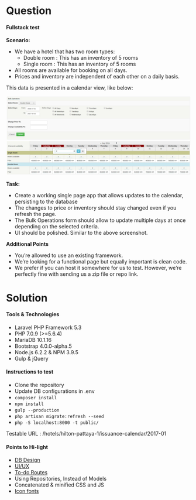 # Question
#### Fullstack test

**Scenario:**
* We have a hotel that has two room types:
  * Double room : This has an inventory of 5 rooms
  * Single room : This has an inventory of 5 rooms
* All rooms are available for booking on all days.
* Prices and inventory are independent of each other on a daily basis.

This data is presented in a calendar view, like below:

![sample calendar view](assets/images/sample_calendar_view.png)

**Task:**
* Create a working single page app that allows updates to the calendar, persisting to the database
* The changes to price or inventory should stay changed even if you refresh the page.
* The Bulk Operations form should allow to update multiple days at once depending on the selected criteria.
* UI should be polished. Similar to the above screenshot.

**Additional Points**
* You’re allowed to use an existing framework.
* We’re looking for a functional page but equally important is clean code.
* We prefer if you can host it somewhere for us to test. However, we’re perfectly fine with sending us a zip file or repo link.


# Solution

#### Tools & Technologies
* Laravel PHP Framework 5.3
* PHP 7.0.9 (>=5.6.4)
* MariaDB 10.1.16
* Bootstrap 4.0.0-alpha.5
* Node.js 6.2.2 & NPM 3.9.5
* Gulp & jQuery

#### Instructions to test

* Clone the repository
* Update DB configurations in .env 
* ```composer install```
* ```npm install```
* ```gulp --production```
* ```php artisan migrate:refresh --seed```
* ```php -S localhost:8000 -t public/```

Testable URL : /hotels/hilton-pattaya-1/issuance-calendar/2017-01

#### Points to Hi-light

* [DB Design](database/)
* [UI/UX](design)
* [To-do Routes](code/routes/web.php)
* Using Repositories, Instead of Models
* Concatenated & minified CSS and JS
* [Icon fonts](code/resources/assets/fontello)
